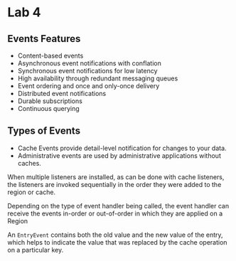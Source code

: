 # Lab 4

## Events Features
* Content-based events
* Asynchronous event notifications with conflation
* Synchronous event notifications for low latency
* High availability through redundant messaging queues
* Event ordering and once and only-once delivery
* Distributed event notifications
* Durable subscriptions
* Continuous querying

## Types of Events
* Cache Events provide detail-level notification for changes to your data.
* Administrative events are used by administrative applications without caches. 

When multiple listeners are installed, as can be done with cache listeners, the listeners are invoked sequentially in the order they were added to the region or cache.

Depending on the type of event handler being called, the event handler can receive the events in-order or out-of-order in which they are applied on a Region

An `EntryEvent` contains both the old value and the new value of the entry, which helps to indicate the value that was replaced by the cache operation on a particular key.


